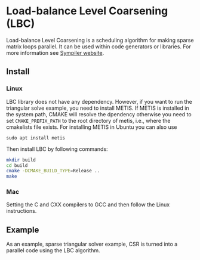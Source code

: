 # Load-balance Level Coarsening (LBC)
Load-balance Level Coarsening is a scheduling algorithm for 
making sparse matrix loops parallel. It can be used within 
 code generators or libraries. For more information see 
[Sympiler website](http:://www.sympiler.com/).

## Install

### Linux
LBC library does not have any dependency.
However, if you want to run the triangular solve example, 
you need to install METIS. If METIS is installed in the system path,
CMAKE will resolve the dpendency otherwise you need to set 
`CMAKE_PREFIX_PATH` to the root directory of metis, i.e., 
where the cmakelists file exists. 
For installing METIS in Ubuntu you can also use
```
sudo apt install metis
```


Then install LBC by following commands:

```bash
mkdir build
cd build
cmake -DCMAKE_BUILD_TYPE=Release ..
make
```

### Mac
Setting the C and CXX compilers to GCC and then follow the Linux 
instructions. 

## Example
As an example, sparse triangular solver example, CSR is turned into
a parallel code using the LBC algorithm. 


